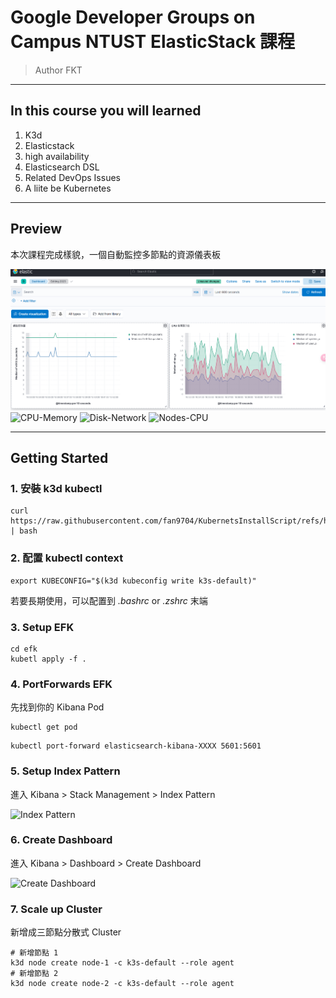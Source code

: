 # Google Developer Groups on Campus NTUST ElasticStack 課程

> Author FKT

---

## In this course you will learned

1. K3d
2. Elasticstack
3. high availability
4. Elasticsearch DSL
5. Related DevOps Issues
6. A liite be Kubernetes

---

## Preview

本次課程完成樣貌，一個自動監控多節點的資源儀表板

![Final](images/image.png)
![CPU-Memory](images/cpu-memory.png)
![Disk-Network](images/disk-network.png)
![Nodes-CPU](images/nodes-cpu.png)

---

## Getting Started

### 1. 安裝 k3d kubectl

```shell=
curl https://raw.githubusercontent.com/fan9704/KubernetsInstallScript/refs/heads/master/install_k3d.sh | bash
```

### 2. 配置 kubectl context

```shell
export KUBECONFIG="$(k3d kubeconfig write k3s-default)"
```

若要長期使用，可以配置到 *.bashrc* or *.zshrc* 末端

### 3. Setup EFK


```shell
cd efk
kubetl apply -f .
```

### 4. PortForwards EFK

先找到你的 Kibana Pod
```shell
kubectl get pod
```


```shell
kubectl port-forward elasticsearch-kibana-XXXX 5601:5601
```

### 5. Setup Index Pattern

進入 Kibana > Stack Management > Index Pattern

![Index Pattern](images/kibana-index-pattern.png)

### 6. Create Dashboard

進入 Kibana > Dashboard > Create Dashboard

![Create Dashboard](images/kibana-create-dashboard.png)

### 7. Scale up Cluster

新增成三節點分散式 Cluster

```shell
# 新增節點 1
k3d node create node-1 -c k3s-default --role agent
# 新增節點 2
k3d node create node-2 -c k3s-default --role agent
```
